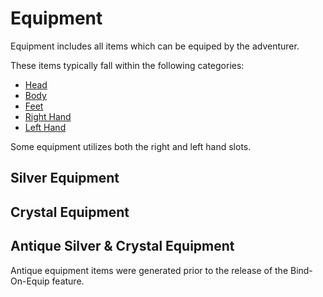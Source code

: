 # Equipment

Equipment includes all items which can be equiped by the adventurer.

These items typically fall within the following categories:

* [Head](Equipment-Head.md)
* [Body](Equipment-Body.md)
* [Feet](Equipment-Feet.md)
* [Right Hand](Equipment-RightHand.md)
* [Left Hand](Equipment-LeftHand.md)

Some equipment utilizes both the right and left hand slots.

## Silver Equipment

## Crystal Equipment

## Antique Silver & Crystal Equipment

Antique equipment items were generated prior to the release of the Bind-On-Equip feature.
